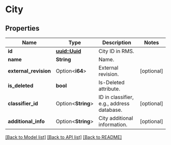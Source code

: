 # City

## Properties

Name | Type | Description | Notes
------------ | ------------- | ------------- | -------------
**id** | [**uuid::Uuid**](uuid::Uuid.md) | City ID in RMS. | 
**name** | **String** | Name. | 
**external_revision** | Option<**i64**> | External revision. | [optional]
**is_deleted** | **bool** | Is-Deleted attribute. | 
**classifier_id** | Option<**String**> | ID in classifier, e.g., address database. | [optional]
**additional_info** | Option<**String**> | City additional information. | [optional]

[[Back to Model list]](../README.md#documentation-for-models) [[Back to API list]](../README.md#documentation-for-api-endpoints) [[Back to README]](../README.md)


